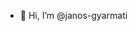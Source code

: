 - 👋 Hi, I’m @janos-gyarmati

<!---
janos-gyarmati/janos-gyarmati is a ✨ special ✨ repository because its `README.md` (this file) appears on your GitHub profile.
You can click the Preview link to take a look at your changes.
--->
